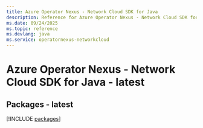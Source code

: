 ```yaml
---
title: Azure Operator Nexus - Network Cloud SDK for Java
description: Reference for Azure Operator Nexus - Network Cloud SDK for Java
ms.date: 09/24/2025
ms.topic: reference
ms.devlang: java
ms.service: operatornexus-networkcloud
---
```

# Azure Operator Nexus - Network Cloud SDK for Java - latest
## Packages - latest
[!INCLUDE [packages](operator-nexus---network-cloud-index.md)]